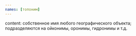 ```yaml
---
names: [топоним]
---
```


content: собственное имя любого географического объекта; подразделяются на ойконимы, оронимы, гидронимы и т.д.

